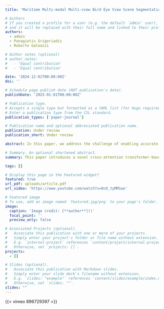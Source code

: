 ```yaml
---
title: 'Maritime Multi-modal Multi-view Bird Eye View Scene Segmentation'

# Authors
# If you created a profile for a user (e.g. the default `admin` user), write the username (folder name) here
# and it will be replaced with their full name and linked to their profile.
authors:
  - admin
  - Panagiotis Grigoriadis
  - Roberto Galeazzi

# Author notes (optional)
# author_notes:
#   - 'Equal contribution'
#   - 'Equal contribution'

date: '2024-12-01T00:00:00Z'
doi: ''

# Schedule page publish date (NOT publication's date).
publishDate: '2025-01-01T00:00:00Z'

# Publication type.
# Accepts a single type but formatted as a YAML list (for Hugo requirements).
# Enter a publication type from the CSL standard.
publication_types: ['paper-journal']

# Publication name and optional abbreviated publication name.
publication: Under review
publication_short: Under review

abstract: In this paper, we address the challenge of enabling accurate and robust perception in marine autonomous systems for unmanned maritime operations. Our approach integrates data from multiple sensors, including cameras and radars, to overcome the limitations of traditional sensor fusion methods. We propose a novel cross-attention transformer-based multi-modal sensor fusion technique, specifically tailored for marine navigation. This method not only leverages deep learning to fuse complex data modalities effectively but also reconstructs a comprehensive Bird-eye-view of the environment using multi-view RGB and LWIR images. Our experimental results demonstrate the method's effectiveness in various challenging scenarios, contributing significantly to the development of more advanced and reliable marine autonomous systems. This approach utilizes multi-modal data, integrates the temporal fusion domain, and remains robust against sensor-calibration errors, marking a notable advancement in autonomous maritime technology.

# Summary. An optional shortened abstract.
summary: This paper introduces a novel cross-attention transformer-based multi-modal sensor fusion approach for marine autonomous navigation, effectively integrating data from various sensors including Lidar, RGB, and LWIR, to enhance perception accuracy and robustness in complex maritime environments.

tags: []

# Display this page in the Featured widget?
featured: true
url_pdf: uploads/article.pdf
url_video: 'https://www.youtube.com/watch?v=0cO_tyMM1wo'

# Featured image
# To use, add an image named `featured.jpg/png` to your page's folder.
image:
  caption: 'Image credit: [**author**]()'
  focal_point: ''
  preview_only: false

# Associated Projects (optional).
#   Associate this publication with one or more of your projects.
#   Simply enter your project's folder or file name without extension.
#   E.g. `internal-project` references `content/project/internal-project/index.md`.
#   Otherwise, set `projects: []`.
projects:
  - []

# Slides (optional).
#   Associate this publication with Markdown slides.
#   Simply enter your slide deck's filename without extension.
#   E.g. `slides: "example"` references `content/slides/example/index.md`.
#   Otherwise, set `slides: ""`.
slides: ""
---
```


<!-- {{% callout note %}}
Click the _Cite_ button above to demo the feature to enable visitors to import publication metadata into their reference management software.
{{% /callout %}}

{{% callout note %}}
Create your slides in Markdown - click the _Slides_ button to check out the example.
{{% /callout %}}

Add the publication's **full text** or **supplementary notes** here. You can use rich formatting such as including [code, math, and images](https://docs.hugoblox.com/content/writing-markdown-latex/). -->


{{< vimeo 896729397 >}}
<!-- {{< asciinema 573031 >}} -->
